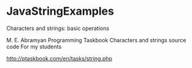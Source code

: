 # JavaStringExamples
Characters and strings: basic operations

M. E. Abramyan Programming Taskbook
Characters and strings source code
For my students


http://ptaskbook.com/en/tasks/string.php